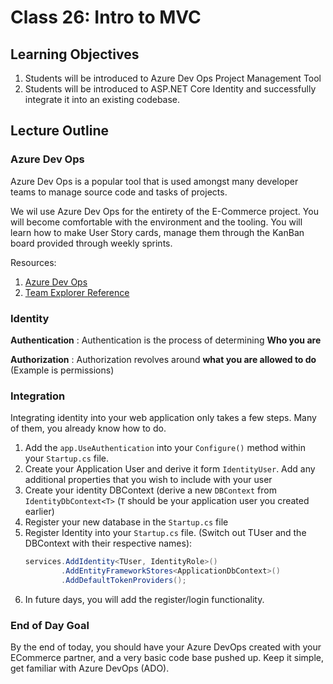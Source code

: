 # Class 26: Intro to MVC

## Learning Objectives
1. Students will be introduced to Azure Dev Ops Project Management Tool 
1. Students will be introduced to ASP.NET Core Identity and successfully integrate it into an existing codebase. 

## Lecture Outline

### Azure Dev Ops

Azure Dev Ops is a popular tool that is used amongst 
many developer teams to manage source code and tasks of projects. 

We wil use Azure Dev Ops for the entirety of the E-Commerce project.
You will become comfortable with the environment and the tooling. 
You will learn how to make User Story cards, manage them through the 
KanBan board provided through weekly sprints. 

Resources:
1. [Azure Dev Ops](https://dev.azure.com/)
1. [Team Explorer Reference](https://docs.microsoft.com/en-us/azure/devops/user-guide/work-team-explorer?view=azure-devops)


### Identity

**Authentication** : Authentication is the process of determining **Who you are**

**Authorization** : Authorization revolves around **what you are allowed to do** (Example is permissions) 
 

### Integration

Integrating identity into your web application only takes a few steps. Many of them, you already know how to do.
1. Add the `app.UseAuthentication` into your `Configure()` method within your `Startup.cs` file. 
1. Create your Application User and derive it form `IdentityUser`. Add any additional properties that you wish to include with your user
1. Create your identity DBContext (derive a new `DBContext` from `IdentityDbContext<T>` (`T` should be your application user you created earlier)
1. Register your new database in the `Startup.cs` file
1. Register Identity into your `Startup.cs` file. (Switch out TUser and the DBContext with their respective names): 
    ```csharp
    services.AddIdentity<TUser, IdentityRole>()
            .AddEntityFrameworkStores<ApplicationDbContext>()
            .AddDefaultTokenProviders();
    ```
1. In future days, you will add the register/login functionality.


### End of Day Goal

By the end of today, you should have your Azure DevOps created with your ECommerce partner, and a very basic code base pushed up. Keep it simple, get familiar with Azure DevOps (ADO). 
